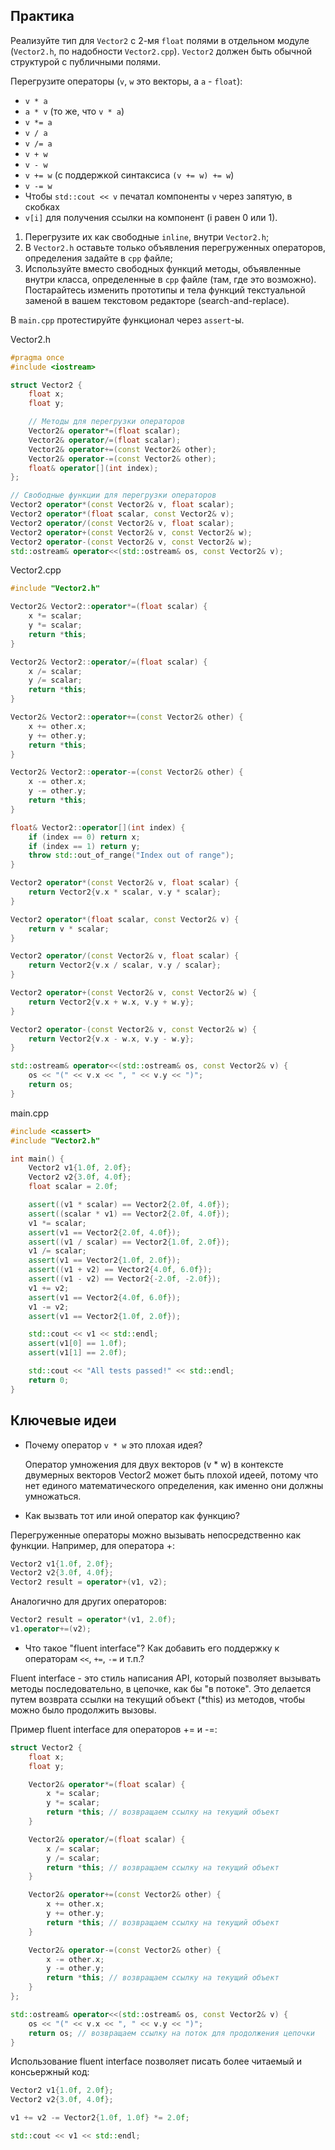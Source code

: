 ## Практика

Реализуйте тип для `Vector2` с 2-мя `float` полями в отдельном модуле (`Vector2.h`, по надобности `Vector2.cpp`).
`Vector2` должен быть обычной структурой с публичными полями.

Перегрузите операторы (`v`, `w` это векторы, а `a` - `float`):
- `v * a`
- `a * v` (то же, что `v * a`)
- `v *= a`
- `v / a`
- `v /= a`
- `v + w`
- `v - w`
- `v += w` (c поддержкой синтаксиса `(v += w) += w`)
- `v -= w`
- Чтобы `std::cout << v` печатал компоненты `v` через запятую, в скобках
- `v[i]` для получения ссылки на компонент (i равен 0 или 1).

1. Перегрузите их как свободные `inline`, внутри `Vector2.h`;
2. В `Vector2.h` оставьте только объявления перегруженных операторов, определения задайте в `cpp` файле;
3. Используйте вместо свободных функций методы, объявленные внутри класса, определенные в `cpp` файле (там, где это возможно).
   Постарайтесь изменить прототипы и тела функций текстуальной заменой в вашем текстовом редакторе (search-and-replace).

В `main.cpp` протестируйте функционал через `assert`-ы.

Vector2.h

```cpp
#pragma once
#include <iostream>

struct Vector2 {
    float x;
    float y;

    // Методы для перегрузки операторов
    Vector2& operator*=(float scalar);
    Vector2& operator/=(float scalar);
    Vector2& operator+=(const Vector2& other);
    Vector2& operator-=(const Vector2& other);
    float& operator[](int index);
};

// Свободные функции для перегрузки операторов
Vector2 operator*(const Vector2& v, float scalar);
Vector2 operator*(float scalar, const Vector2& v);
Vector2 operator/(const Vector2& v, float scalar);
Vector2 operator+(const Vector2& v, const Vector2& w);
Vector2 operator-(const Vector2& v, const Vector2& w);
std::ostream& operator<<(std::ostream& os, const Vector2& v);
```

Vector2.cpp

```cpp
#include "Vector2.h"

Vector2& Vector2::operator*=(float scalar) {
    x *= scalar;
    y *= scalar;
    return *this;
}

Vector2& Vector2::operator/=(float scalar) {
    x /= scalar;
    y /= scalar;
    return *this;
}

Vector2& Vector2::operator+=(const Vector2& other) {
    x += other.x;
    y += other.y;
    return *this;
}

Vector2& Vector2::operator-=(const Vector2& other) {
    x -= other.x;
    y -= other.y;
    return *this;
}

float& Vector2::operator[](int index) {
    if (index == 0) return x;
    if (index == 1) return y;
    throw std::out_of_range("Index out of range");
}

Vector2 operator*(const Vector2& v, float scalar) {
    return Vector2{v.x * scalar, v.y * scalar};
}

Vector2 operator*(float scalar, const Vector2& v) {
    return v * scalar;
}

Vector2 operator/(const Vector2& v, float scalar) {
    return Vector2{v.x / scalar, v.y / scalar};
}

Vector2 operator+(const Vector2& v, const Vector2& w) {
    return Vector2{v.x + w.x, v.y + w.y};
}

Vector2 operator-(const Vector2& v, const Vector2& w) {
    return Vector2{v.x - w.x, v.y - w.y};
}

std::ostream& operator<<(std::ostream& os, const Vector2& v) {
    os << "(" << v.x << ", " << v.y << ")";
    return os;
}
```

main.cpp

```cpp
#include <cassert>
#include "Vector2.h"

int main() {
    Vector2 v1{1.0f, 2.0f};
    Vector2 v2{3.0f, 4.0f};
    float scalar = 2.0f;

    assert((v1 * scalar) == Vector2{2.0f, 4.0f});
    assert((scalar * v1) == Vector2{2.0f, 4.0f});
    v1 *= scalar;
    assert(v1 == Vector2{2.0f, 4.0f});
    assert((v1 / scalar) == Vector2{1.0f, 2.0f});
    v1 /= scalar;
    assert(v1 == Vector2{1.0f, 2.0f});
    assert((v1 + v2) == Vector2{4.0f, 6.0f});
    assert((v1 - v2) == Vector2{-2.0f, -2.0f});
    v1 += v2;
    assert(v1 == Vector2{4.0f, 6.0f});
    v1 -= v2;
    assert(v1 == Vector2{1.0f, 2.0f});

    std::cout << v1 << std::endl;
    assert(v1[0] == 1.0f);
    assert(v1[1] == 2.0f);

    std::cout << "All tests passed!" << std::endl;
    return 0;
}
```

## Ключевые идеи

-   Почему оператор `v * w` это плохая идея?

    Оператор умножения для двух векторов (v * w) в контексте двумерных векторов Vector2 может быть плохой идеей, потому что нет единого математического определения, как именно они должны умножаться.

-   Как вызвать тот или иной оператор как функцию?

Перегруженные операторы можно вызывать непосредственно как функции. Например, для оператора +:
```cpp
Vector2 v1{1.0f, 2.0f};
Vector2 v2{3.0f, 4.0f};
Vector2 result = operator+(v1, v2);
```

Аналогично для других операторов:
```cpp
Vector2 result = operator*(v1, 2.0f);
v1.operator+=(v2);
```

-   Что такое "fluent interface"? Как добавить его поддержку к операторам `<<`, `+=`, `-=` и т.п.?

  Fluent interface - это стиль написания API, который позволяет вызывать методы последовательно, в цепочке, как бы "в потоке". Это делается путем возврата ссылки на текущий объект (*this) из методов, чтобы можно было продолжить вызовы.

Пример fluent interface для операторов += и -=:
```cpp
struct Vector2 {
    float x;
    float y;

    Vector2& operator*=(float scalar) {
        x *= scalar;
        y *= scalar;
        return *this; // возвращаем ссылку на текущий объект
    }

    Vector2& operator/=(float scalar) {
        x /= scalar;
        y /= scalar;
        return *this; // возвращаем ссылку на текущий объект
    }

    Vector2& operator+=(const Vector2& other) {
        x += other.x;
        y += other.y;
        return *this; // возвращаем ссылку на текущий объект
    }

    Vector2& operator-=(const Vector2& other) {
        x -= other.x;
        y -= other.y;
        return *this; // возвращаем ссылку на текущий объект
    }
};

std::ostream& operator<<(std::ostream& os, const Vector2& v) {
    os << "(" << v.x << ", " << v.y << ")";
    return os; // возвращаем ссылку на поток для продолжения цепочки
}
```

Использование fluent interface позволяет писать более читаемый и консьержный код:
```cpp
Vector2 v1{1.0f, 2.0f};
Vector2 v2{3.0f, 4.0f};

v1 += v2 -= Vector2{1.0f, 1.0f} *= 2.0f;

std::cout << v1 << std::endl;
```
